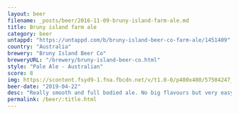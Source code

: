 ```yaml
---
layout: beer
filename: _posts/beer/2016-11-09-bruny-island-farm-ale.md
title: Bruny island farm ale
category: beer
untappd: "https://untappd.com/b/bruny-island-beer-co-farm-ale/1451409"
country: "Australia"
brewery: "Bruny Island Beer Co"
breweryURL: "/brewery/bruny-island-beer-co.html"
style: "Pale Ale - Australian"
score: 8
img: https://scontent.fsyd9-1.fna.fbcdn.net/v/t1.0-0/p480x480/57504247_10157070304793745_8178612119592239104_o.jpg?_nc_cat=109&_nc_sid=e007fa&_nc_ohc=ogLl7F5jFKsAX_YiMZB&_nc_ht=scontent.fsyd9-1.fna&tp=6&oh=f776866dba4c9f2af21bd1e6fa478a36&oe=5F9523AD
beer-date: "2019-04-22"
desc: "Really smooth and full bodied ale. No big flavours but very easy drink. Nice start to my foray into Tasmanian beers"
permalink: /beer/:title.html
---
```

